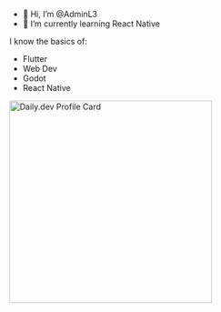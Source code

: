 - 👋 Hi, I’m @AdminL3
- 🌱 I’m currently learning React Native

I know the basics of:
- Flutter
- Web Dev
- Godot
- React Native

<a href="https://app.daily.dev/levi19"><img src="https://api.daily.dev/devcards/v2/PA4pQudfZ5gL5AzbJkFtE.png?type=default&r=an6" width="356" alt="Daily.dev Profile Card"/></a>
